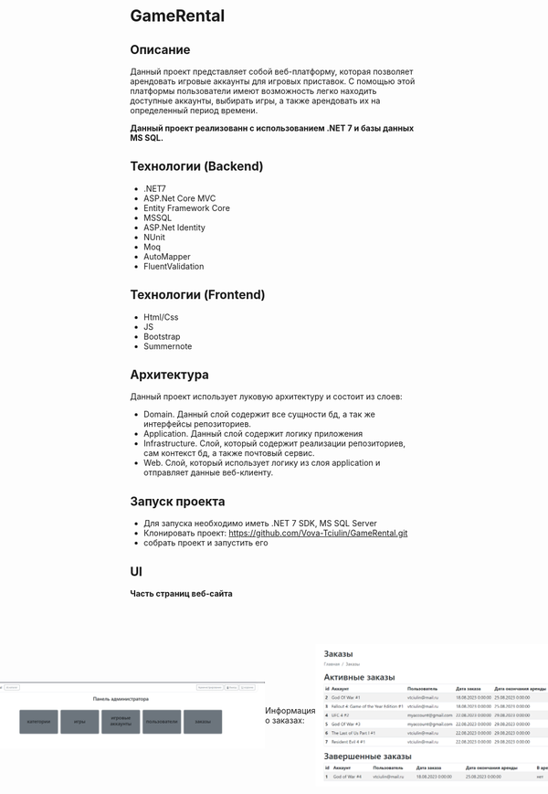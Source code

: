 # GameRental 

## Описание

Данный проект представляет собой веб-платформу, которая позволяет арендовать игровые аккаунты для игровых приставок. С помощью этой платформы пользователи имеют возможность легко находить доступные аккаунты, выбирать игры, а также арендовать их на определенный период времени.

**Данный проект реализованн с использованием .NET 7 и базы данных MS SQL.**

## Технологии (Backend)

- .NET7
- ASP.Net Core MVC
- Entity Framework Core
- MSSQL
- ASP.Net Identity
- NUnit
- Moq
- AutoMapper
- FluentValidation

## Технологии (Frontend)

- Html/Css
- JS
- Bootstrap
- Summernote

## Архитектура

Данный проект использует луковую архитектуру и состоит из слоев:

 -  Domain. Данный слой содержит все сущности бд, а так же интерфейсы репозиториев.
 -  Application. Данный слой содержит логику приложения 
 -  Infrastructure. Слой, который содержит реализации репозиториев, сам контекст бд, а также почтовый сервис.
 -  Web. Слой, который использует логику из слоя application и отправляет данные веб-клиенту. 

## Запуск проекта

- Для запуска необходимо иметь .NET 7 SDK, MS SQL Server 
- Клонировать проект: https://github.com/Vova-Tciulin/GameRental.git
- собрать проект и запустить его 


## UI 
**Часть страниц веб-сайта**
<div style="display: flex; justify-content: center; align-items: center; ">
 <p>Основная страница:</p>
 <img src="images/first.png" width="600"   > 
  <p>Страница товара:</p>
 <img src="images/mainproject1.png" width="600"   > 
 <img src="images/mainproject2.png" width="600"   > 
 <p>Страница корзины:</p>
 <img src="images/second.png" width="600" >
 <p>Панель администратора:</p>
 <img src="images/adminPanel.png" width="600" >
 <p>Информация о заказах:</p>
 <img src="images/thrid.png" width="600" >
 <p>Информациях об играх:</p>
 <img src="images/four.png" width="600">
 <p>Изменение игры:</p>
 <img src="images/changeGame.png" width="600">
 <img src="images/changeGame2.png" width="600">
 <p>Информация о доступных акканутах:</p>
 <img src="images/five.png" width="600" >
</div>

